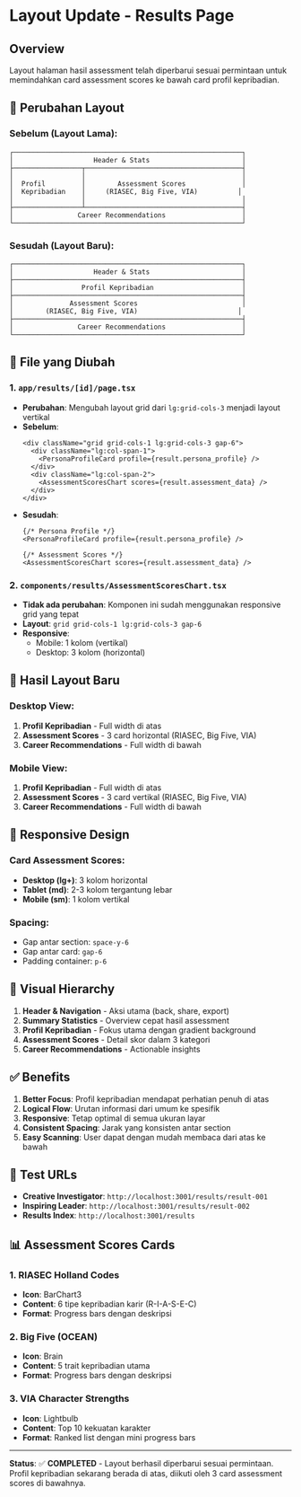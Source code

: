 # Layout Update - Results Page

## Overview
Layout halaman hasil assessment telah diperbarui sesuai permintaan untuk memindahkan card assessment scores ke bawah card profil kepribadian.

## 🔄 Perubahan Layout

### **Sebelum (Layout Lama):**
```
┌─────────────────────────────────────────────────────────┐
│                    Header & Stats                       │
├─────────────────┬───────────────────────────────────────┤
│                 │                                       │
│  Profil         │        Assessment Scores              │
│  Kepribadian    │     (RIASEC, Big Five, VIA)          │
│                 │                                       │
├─────────────────┴───────────────────────────────────────┤
│                Career Recommendations                   │
└─────────────────────────────────────────────────────────┘
```

### **Sesudah (Layout Baru):**
```
┌─────────────────────────────────────────────────────────┐
│                    Header & Stats                       │
├─────────────────────────────────────────────────────────┤
│                 Profil Kepribadian                      │
├─────────────────────────────────────────────────────────┤
│              Assessment Scores                          │
│        (RIASEC, Big Five, VIA)                         │
├─────────────────────────────────────────────────────────┤
│                Career Recommendations                   │
└─────────────────────────────────────────────────────────┘
```

## 📝 File yang Diubah

### 1. **`app/results/[id]/page.tsx`**
- **Perubahan**: Mengubah layout grid dari `lg:grid-cols-3` menjadi layout vertikal
- **Sebelum**: 
  ```tsx
  <div className="grid grid-cols-1 lg:grid-cols-3 gap-6">
    <div className="lg:col-span-1">
      <PersonaProfileCard profile={result.persona_profile} />
    </div>
    <div className="lg:col-span-2">
      <AssessmentScoresChart scores={result.assessment_data} />
    </div>
  </div>
  ```
- **Sesudah**:
  ```tsx
  {/* Persona Profile */}
  <PersonaProfileCard profile={result.persona_profile} />

  {/* Assessment Scores */}
  <AssessmentScoresChart scores={result.assessment_data} />
  ```

### 2. **`components/results/AssessmentScoresChart.tsx`**
- **Tidak ada perubahan**: Komponen ini sudah menggunakan responsive grid yang tepat
- **Layout**: `grid grid-cols-1 lg:grid-cols-3 gap-6`
- **Responsive**: 
  - Mobile: 1 kolom (vertikal)
  - Desktop: 3 kolom (horizontal)

## 🎯 Hasil Layout Baru

### **Desktop View:**
1. **Profil Kepribadian** - Full width di atas
2. **Assessment Scores** - 3 card horizontal (RIASEC, Big Five, VIA)
3. **Career Recommendations** - Full width di bawah

### **Mobile View:**
1. **Profil Kepribadian** - Full width di atas
2. **Assessment Scores** - 3 card vertikal (RIASEC, Big Five, VIA)
3. **Career Recommendations** - Full width di bawah

## 📱 Responsive Design

### **Card Assessment Scores:**
- **Desktop (lg+)**: 3 kolom horizontal
- **Tablet (md)**: 2-3 kolom tergantung lebar
- **Mobile (sm)**: 1 kolom vertikal

### **Spacing:**
- Gap antar section: `space-y-6`
- Gap antar card: `gap-6`
- Padding container: `p-6`

## 🎨 Visual Hierarchy

1. **Header & Navigation** - Aksi utama (back, share, export)
2. **Summary Statistics** - Overview cepat hasil assessment
3. **Profil Kepribadian** - Fokus utama dengan gradient background
4. **Assessment Scores** - Detail skor dalam 3 kategori
5. **Career Recommendations** - Actionable insights

## ✅ Benefits

1. **Better Focus**: Profil kepribadian mendapat perhatian penuh di atas
2. **Logical Flow**: Urutan informasi dari umum ke spesifik
3. **Responsive**: Tetap optimal di semua ukuran layar
4. **Consistent Spacing**: Jarak yang konsisten antar section
5. **Easy Scanning**: User dapat dengan mudah membaca dari atas ke bawah

## 🔗 Test URLs

- **Creative Investigator**: `http://localhost:3001/results/result-001`
- **Inspiring Leader**: `http://localhost:3001/results/result-002`
- **Results Index**: `http://localhost:3001/results`

## 📊 Assessment Scores Cards

### **1. RIASEC Holland Codes**
- **Icon**: BarChart3
- **Content**: 6 tipe kepribadian karir (R-I-A-S-E-C)
- **Format**: Progress bars dengan deskripsi

### **2. Big Five (OCEAN)**
- **Icon**: Brain
- **Content**: 5 trait kepribadian utama
- **Format**: Progress bars dengan deskripsi

### **3. VIA Character Strengths**
- **Icon**: Lightbulb
- **Content**: Top 10 kekuatan karakter
- **Format**: Ranked list dengan mini progress bars

---

**Status**: ✅ **COMPLETED** - Layout berhasil diperbarui sesuai permintaan. Profil kepribadian sekarang berada di atas, diikuti oleh 3 card assessment scores di bawahnya.
